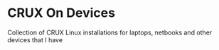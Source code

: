 # CRUX On Devices

Collection of CRUX Linux installations for laptops, netbooks and other devices that I have
